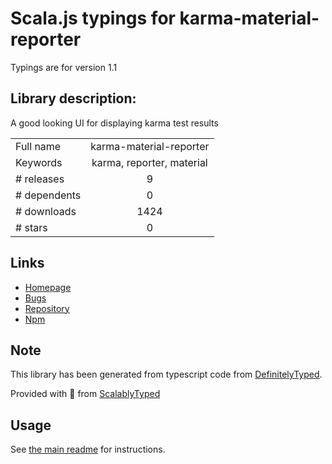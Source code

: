 
# Scala.js typings for karma-material-reporter

Typings are for version 1.1

## Library description:
A good looking UI for displaying karma test results

|                    |                 |
| ------------------ | :-------------: |
| Full name          | karma-material-reporter |
| Keywords           | karma, reporter, material |
| # releases         | 9 |
| # dependents       | 0 |
| # downloads        | 1424 |
| # stars            | 0 |

## Links
- [Homepage](https://github.com/ameerthehacker/karma-material-reporter#readme)
- [Bugs](https://github.com/ameerthehacker/karma-material-reporter/issues)
- [Repository](https://github.com/ameerthehacker/karma-material-reporter)
- [Npm](https://www.npmjs.com/package/karma-material-reporter)
    


## Note
This library has been generated from typescript code from [DefinitelyTyped](https://definitelytyped.org).

Provided with :purple_heart: from [ScalablyTyped](https://github.com/oyvindberg/ScalablyTyped)

## Usage
See [the main readme](../../readme.md) for instructions.


